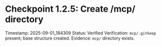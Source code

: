 # Checkpoint 1.2.5: Create /mcp/ directory
Timestamp: 2025-09-01_184309
Status: Verified
Verification: `mcp/.gitkeep` present; base structure created.
Evidence: `mcp/` directory exists.
